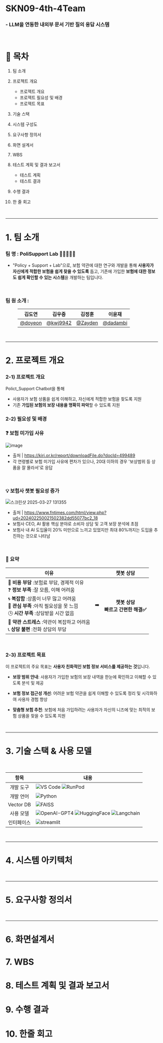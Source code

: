 # SKN09-4th-4Team

### - LLM을 연동한 내외부 문서 기반 질의 응답 시스템

<br>

# 📌 목차

1. 팀 소개

2. 프로젝트 개요
    - 프로젝트 개요
    - 프로젝트 필요성 및 배경
    - 프로젝트 목표
    
3. 기술 스택

4. 시스템 구성도

5. 요구사항 정의서

6. 화면 설계서

7. WBS

8. 테스트 계획 및 결과 보고서
    - 테스트 계획
    - 테스트 결과

9. 수행 결과

11. 한 줄 회고

<br>

----

# 1️. 팀 소개
### 팀 명 : PoliSupport Lab 🧪👨‍🔬👩‍🔬
-  "Policy + Support + Lab"으로, 보험 약관에 대한 연구와 개발을 통해 **사용자가 자신에게 적합한 보험을 쉽게 찾을 수 있도록** 돕고, 기존에 가입한 **보험에 대한 정보도 쉽게 확인할 수 있는 시스템**을 개발하는 팀입니다.
  
<br>

### 팀 원 소개 :

<dir alige="center">

  |김도연|김우중|김정훈|이윤재|
|-------|-------|---------|-------|
| [@doyeon](https://github.com/doyeon158)  | [@kwj9942](https://github.com/kwj9942)  | [@Zayden](https://github.com/Zayden0815)  | [@dadambi](https://github.com/dadambi116)   |
</dir>

<br>

---

# 2️. 프로젝트 개요
### 2-1) 프로젝트 개요

Polict_Support Chatbot을 통해 
- 사용자가 보험 상품을 쉽게 이해하고, 자신에게 적합한 보험을 찾도록 지원
- 기존 **가입된 보험의 보장 내용을 명확히 파악**할 수 있도록 지원

### 2-2) 필요성 및 배경

### **❓ 보험 미가입 사유**
![image](https://github.com/user-attachments/assets/651b2cc0-423a-4dbc-8232-1b6e921bc73a)
- 출처 | https://kiri.or.kr/report/downloadFile.do?docId=499489
- 각 연령별로 보험 미가입 사유에 편차가 있으나, 20대 이하의 경우 '보상범위 등 상품을 잘 몰라서'로 응답
<br>

### **💡 보험사 챗봇 필요성 증가**
![스크린샷 2025-03-27 131355](https://github.com/user-attachments/assets/7f840f10-535c-4fe2-aceb-6047d4360b4e)
- 출처 | https://www.fntimes.com/html/view.php?ud=202402250021502382dd55077bc2_18
- 보험사 CEO, AI 활용 핵심 분야로 소비자 상담 및 고객 보장 분석에 초점
- 보험사 내 AI 도입율이 20% 미만으로 느끼고 있었지만 최대 80%까지는 도입을 추진하는 것으로 나타남

<br>

### 📑 요약

|이유||챗봇 상담|
|--|:--:|:--:|
|💸  **비용 부담** :보험료 부담, 경제적 이유<br>❓ **정보 부족** :잘 모름, 이해 어려움<br>🌀  **복잡함** :상품이 너무 많고 어려움<br>🤷 **관심 부족** :아직 필요성을 못 느낌<br>🕒 **시간 부족** :상담받을 시간 없음<br>📑 **약관 스트레스** :약관이 복잡하고 어려움<br>📞 **상담 불편** :전화 상담의 부담 | ➡️ |**챗봇 상담 <br> 빠르고 간편한 해결✅**|

<br>

### 2-3) 프로젝트 목표

이 프로젝트의 주요 목표는 **사용자 친화적인 보험 정보 서비스를 제공하는 것**입니다.

- **보장 범위 안내**: 사용자가 가입한 보험의 보장 내역을 한눈에 확인하고 이해할 수 있도록 분석 및 제공

- **보험 정보 접근성 개선**: 어려운 보험 약관을 쉽게 이해할 수 있도록 정리 및 시각화하여 사용자 경험 향상

- **맞춤형 보험 추천**: 보험에 처음 가입하려는 사용자가 자신의 니즈에 맞는 최적의 보험 상품을 찾을 수 있도록 지원
  
<br>

---



# 3️. 기술 스택 & 사용 모델
<br>

|항목|내용|
|:---:|---|
|개발 도구| ![VS Code](https://img.shields.io/badge/-VS%20Code-007ACC?logo=visualstudiocode&logoColor=white) ![RunPod](https://img.shields.io/badge/-RunPod-5F43DC?logo=cloud&logoColor=white) |
|개발 언어| ![Python](https://img.shields.io/badge/-Python-3776AB?logo=python&logoColor=white)|
|Vector DB|![FAISS](https://img.shields.io/badge/-FAISS-009999?logo=meta&logoColor=white)|
|사용 모델| ![OpenAI-GPT4](https://img.shields.io/badge/GPT--4o-00A67E?style=flat&logo=openai&logoColor=white) ![HuggingFace](https://img.shields.io/badge/%F0%9F%A4%97%20HF_transformer%20-yellow) ![Langchain](https://img.shields.io/badge/LangChain-FF9900?style=flat&logo=Chainlink&logoColor=white)|
|인터페이스| ![streamlit](https://img.shields.io/badge/Streamlit-FF4B4B?style=flat&logo=Streamlit&logoColor=white) |


<br>

---



# 4️. 시스템 아키텍처



<br>

---



# 5️. 요구사항 정의서


<br>

---


# 6. 화면설계서

# 7. WBS

# 8. 테스트 계획 및 결과 보고서

# 9. 수행 결과 

# 10. 한줄 회고


